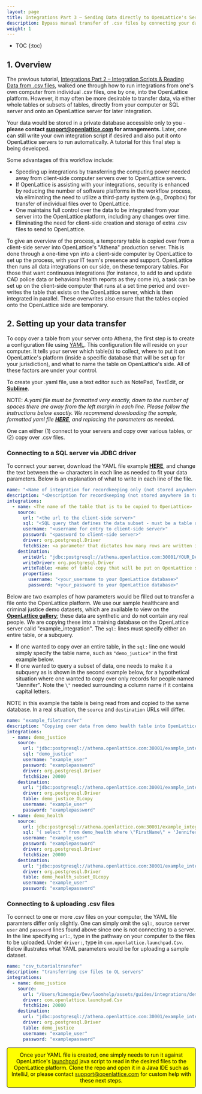 ```yaml
---
layout: page
title: Integrations Part 3 – Sending Data directly to OpenLattice's Servers
description: Bypass manual transfer of .csv files by connecting your database directly to OpenLattice. This guide is recommended for individuals who are interested in setting up integrations into the OpenLattice platform where data is transferred directly and securely from database to database. Reach out to support@openlattice.com if you need any assistance with your integration.
weight: 1
---
```


* TOC
{:toc}

## 1. Overview 
The previous tutorial, [Integrations Part 2 – Integration Scripts & Reading Data from .csv files](/guides/integrations-2/), walked one through how to run integrations from one's own computer from individual .csv files, one by one, into the OpenLattice platform. However, it may often be more desirable to transfer data, via either whole tables or subsets of tables, directly from your computer or SQL server and onto an OpenLattice server for later integration. 

Your data would be stored in a private database accessible only to you - **please contact <a href="mailto:support@topenlattice.com">support@openlattice.com</a> for arrangements.** Later, one can still write your own integration script if desired and also put it onto OpenLattice servers to run automatically. A tutorial for this final step is being developed. 

Some advantages of this workflow include:
* Speeding up integrations by transferring the computing power needed away from client-side computer servers over to OpenLattice servers.
* If OpenLattice is assisting with your integrations, security is enhanced by reducing the number of software platforms in the workflow process, via eliminating the need to utilize a third-party system (e.g., Dropbox) for transfer of individual files over to OpenLattice. 
* One maintains full control over the data to be integrated from your server into the OpenLattice platform, including any changes over time.
* Eliminating the need for client-side creation and storage of extra .csv files to send to OpenLattice.

To give an overview of the process, a temporary table is copied over from a client-side server into OpenLattice's "Athena" production server. This is done through a one-time vpn into a client-side computer by OpenLattice to set up the process, with your IT team's presence and support. OpenLattice then runs all data integrations on our side, on these temporary tables. For those that want continuous integrations (for instance, to add to and update CAD police data or behavioral health reports as they come in), a task can be set up on the client-side computer that runs at a set time period and over-writes the table that exists on	 the OpenLattice server, which is then integrated in parallel. These overwrites also ensure that the tables copied onto the OpenLattice side are temporary.

## 2. Setting up your data transfer 
To copy over a table from your server onto Athena, the first step is to create a configuration file using [YAML](https://en.wikipedia.org/wiki/YAML). This configuration file will reside on your computer. It tells your server which table(s) to collect, where to put it on OpenLattice's platform (inside a specific database that will be set up for your jurisdiction), and what to name the table on OpenLattice's side. All of these factors are under your control. 

To create your .yaml file, use a text editor such as NotePad, TextEdit, or [**Sublime**](https://www.sublimetext.com/). 

<span class="bad">NOTE:</span> _A.yaml file must be formatted very exactly, down to the number of spaces there are away from the left margin in each line. Please follow the instructions below exactly. We recommend downloading the sample, formatted yaml file [**HERE**](/assets/guides/integrations/integration_tutorial.yaml), and replacing the parameters as needed._

One can either (1) connect to your servers and copy over various tables, or (2) copy over .csv files.  

### Connecting to a SQL server via JDBC driver

To connect your server, download the YAML file example [**HERE**](/assets/guides/integrations/integration_tutorial.yaml), and change the text between the `<>` characters in each line as needed to fit your data parameters. Below is an explanation of what to write in each line of the file. 

```yaml
name: "<Name of integration for recordkeeping only (not stored anywhere in tables).>"
description: "<Description for recordkeeping (not stored anywhere in tables).>"
integrations:
  - name: <The name of the table that is to be copied to OpenLattice>
    source:
      url: "<the url to the client-side server>"
      sql: "<SQL query that defines the data subset - must be a table or a subquery>"
      username: "<username for entry to client-side server>"
      password: "<password to client-side server>"
      driver: org.postgresql.Driver
      fetchSize: <a parameter that dictates how many rows are written in to OpenLattice at a times>
    destination:
      writeUrl: "jdbc:postgresql://athena.openlattice.com:30001/YOUR_DATABASE_NAME_HERE?ssl=true&sslmode=require"
      writeDriver: org.postgresql.Driver
      writeTable: <name of table copy that will be put on OpenLattice server>
      properties: 
        username: "<your_username to your OpenLattice database>"
        password: "<your_password to your OpenLattice database>"
```

Below are two examples of how parameters would be filled out to transfer a file onto the OpenLattice platform. We use our sample healthcare and criminal justice demo datasets, which are available to view on the [**OpenLattice gallery**](https://openlattice.com); these data are synthetic and do not contain any real people. We are copying these into a training database on the OpenLattice server calld "example_integration". The `sql:` lines must specify either an entire table, or a subquery. 
* If one wanted to copy over an entire table, in the `sql:` line one would simply specify the table name, such as `"demo_justice"` in the first example below. 
* If one wanted to query a subset of data, one needs to make it a subquery as is shown in the second example below, for a hypothetical situation where one wanted to copy over only records for people named "Jennifer". Note the `\"` needed surrounding a column name if it contains capital letters.  

NOTE in this example the table is being read from and copied to the same database. In a real situation, the `source` and `destination` URLs will differ.

```yaml
name: "example_filetransfer"
description: "Copying over data from demo health table into OpenLattice server"
integrations:
  - name: demo_justice
    source:
      url: "jdbc:postgresql://athena.openlattice.com:30001/example_integration?ssl=true&sslmode=require"
      sql: "demo_justice"
      username: "example_user"
      password: "examplepassword"
      driver: org.postgresql.Driver
      fetchSize: 20000
    destination:
      url: "jdbc:postgresql://athena.openlattice.com:30001/example_integration?ssl=true&sslmode=require"
      driver: org.postgresql.Driver
      table: demo_justice_OLcopy
      username: "example_user"
      password: "examplepassword"
  - name: demo_health
    source:
      url: jdbc:postgresql://athena.openlattice.com:30001/example_integration?ssl=true&sslmode=require"
      sql: "( select * from demo_health where \"FirstName\" = 'Jennifer') dh" 
      username: "example_user"
      password: "examplepassword"
      driver: org.postgresql.Driver
      fetchSize: 20000
    destination:
      url: "jdbc:postgresql://athena.openlattice.com:30001/example_integration?ssl=true&sslmode=require"
      driver: org.postgresql.Driver
      table: demo_health_subset_OLcopy
      username: "example_user"
      password: "examplepassword"
```  


### Connecting to & uploading .csv files
To connect to one or more .csv files on your computer, the YAML file paramters differ only slightly. One can simply omit the `sql:`, source server `user` and `password` lines found above since one is not connecting to a server. In the line specifying `url:`, type in the pathway on your computer to the files to be uploaded. Under `driver:`, type in `com.openlattice.launchpad.Csv`. Below illustrates what YAML parameters would be for uploading a sample dataset.  

```yaml
name: "csv_tutorialtransfer"
description: "transferring csv files to OL servers"
integrations:
  - name: demo_justice
    source:
      url: "/Users/kimengie/Dev/loomhelp/assets/guides/integrations/demo_justice.csv"
      driver: com.openlattice.launchpad.Csv
      fetchSize: 20000
    destination:
      url: "jdbc:postgresql://athena.openlattice.com:30001/example_integration?ssl=true&sslmode=require"
      driver: org.postgresql.Driver
      table: demo_justice 
      username: "example_user"
      password: "examplepassword"
```



<div style="color:black; border: 1px solid black; padding: 10px; background-color: yellow; border-radius:5px; text-align: center;">Once your YAML file is created, one simply needs to run it against OpenLattice's <a href="https://github.com/openlattice/launchpad">launchpad</a> java script to read in the desired files to the OpenLattice platform. Clone the repo and open it in a Java IDE such as IntelliJ, or please contact <a href="mailto:support@topenlattice.com">support@openlattice.com</a> for custom help with these next steps. </div><br>



